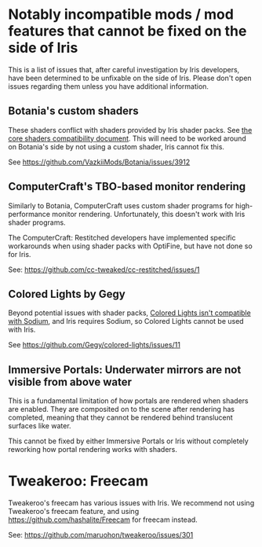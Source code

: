 # Notably incompatible mods / mod features that cannot be fixed on the side of Iris

This is a list of issues that, after careful investigation by Iris developers, have been determined to be unfixable on the side of Iris. Please don't open issues regarding them unless you have additional information.

## Botania's custom shaders

These shaders conflict with shaders provided by Iris shader packs. See [the core shaders compatibility document](../development/compatibility/core-shaders.md). This will need to be worked around on Botania's side by not using a custom shader, Iris cannot fix this. 

See https://github.com/VazkiiMods/Botania/issues/3912


## ComputerCraft's TBO-based monitor rendering 

Similarly to Botania, ComputerCraft uses custom shader programs for high-performance monitor rendering. Unfortunately, this doesn't work with Iris shader programs.

The ComputerCraft: Restitched developers have implemented specific workarounds when using shader packs with OptiFine, but have not done so for Iris.

See: https://github.com/cc-tweaked/cc-restitched/issues/1


## Colored Lights by Gegy

Beyond potential issues with shader packs, [Colored Lights isn't compatible with Sodium](https://github.com/Gegy/colored-lights/issues/11), and Iris requires Sodium, so Colored Lights cannot be used with Iris.

See https://github.com/Gegy/colored-lights/issues/11


## Immersive Portals: Underwater mirrors are not visible from above water

This is a fundamental limitation of how portals are rendered when shaders are enabled. They are composited on to the scene after rendering has completed, meaning that they cannot be rendered behind translucent surfaces like water.

This cannot be fixed by either Immersive Portals or Iris without completely reworking how portal rendering works with shaders.


# Tweakeroo: Freecam

Tweakeroo's freecam has various issues with Iris. We recommend not using Tweakeroo's freecam feature, and using https://github.com/hashalite/Freecam for freecam instead.

See: https://github.com/maruohon/tweakeroo/issues/301
